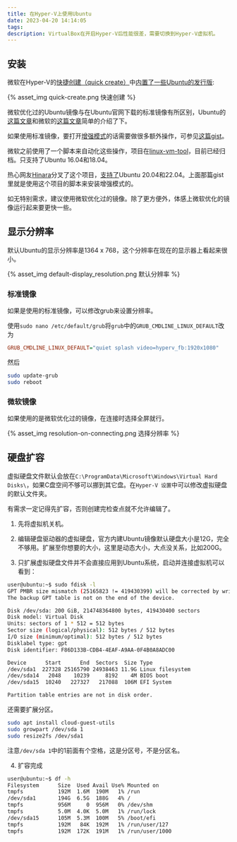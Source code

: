 ```yaml
---
title: 在Hyper-V上使用Ubuntu
date: 2023-04-20 14:14:05
tags:
description: VirtualBox在开启Hyper-V后性能很差，需要切换到Hyper-V虚拟机。
---
```


## 安装

微软在Hyper-V的[快捷创建（quick create）](https://learn.microsoft.com/en-us/virtualization/hyper-v-on-windows/quick-start/quick-create-virtual-machine)中[内置了一些Ubuntu的发行版](https://learn.microsoft.com/zh-cn/windows-server/virtualization/hyper-v/supported-ubuntu-virtual-machines-on-hyper-v):

{% asset_img quick-create.png 快速创建 %}

微软优化过的Ubuntu镜像与在Ubuntu官网下载的标准镜像有所区别，Ubuntu的[这篇文章](https://ubuntu.com/blog/optimised-ubuntu-desktop-images-available-in-microsoft-hyper-v-gallery)和微软的[这篇文章](https://blogs.windows.com/windowsdeveloper/2018/09/17/run-ubuntu-virtual-machines-made-even-easier-with-hyper-v-quick-create/)简单的介绍了下。

如果使用标准镜像，要打开[增强模式](https://learn.microsoft.com/en-us/windows-server/virtualization/hyper-v/learn-more/use-local-resources-on-hyper-v-virtual-machine-with-vmconnect)的话需要做很多额外操作，可参见[这篇gist](https://gist.github.com/milnak/54e662f88fa47a5d3a317edb712f957e)。

微软之前使用了一个脚本来自动化这些操作，项目在[linux-vm-tool](https://github.com/microsoft/linux-vm-tools)，目前已经归档。只支持了Ubuntu 16.04和18.04。

热心网友[Hinara](https://github.com/Hinara)分叉了这个项目，[支持了](https://github.com/Hinara/linux-vm-tools/tree/ubuntu20-04/ubuntu)Ubuntu 20.04和22.04。上面那篇gist里就是使用这个项目的脚本来安装增强模式的。

如无特别需求，建议使用微软优化过的镜像。除了更方便外，体感上微软优化的镜像运行起来要更快一些。

## 显示分辨率

默认Ubuntu的显示分辨率是1364 x 768，这个分辨率在现在的显示器上看起来很小。

{% asset_img default-display_resolution.png 默认分辨率 %}

### 标准镜像
如果是使用的标准镜像，可以修改grub来设置分辨率。

使用`sudo nano /etc/default/grub`将`grub`中的`GRUB_CMDLINE_LINUX_DEFAULT`改为
```ini
GRUB_CMDLINE_LINUX_DEFAULT="quiet splash video=hyperv_fb:1920x1080"
```
然后
```bash
sudo update-grub
sudo reboot
```

### 微软镜像

如果使用的是微软优化过的镜像，在连接时选择全屏就行。

{% asset_img resolution-on-connecting.png 选择分辨率 %}

## 硬盘扩容

虚拟硬盘文件默认会放在`C:\ProgramData\Microsoft\Windows\Virtual Hard Disks\`，如果C盘空间不够可以挪到其它盘。在`Hyper-V 设置`中可以修改虚拟硬盘的默认文件夹。

有需求一定记得先扩容，否则创建完检查点就不允许编辑了。

1. 先将虚拟机关机。

2. 编辑硬盘驱动器的虚拟硬盘，官方内建Ubuntu镜像默认硬盘大小是12G，完全不够用。扩展至你想要的大小，这里是动态大小，大点没关系，比如200G。

3. 只扩展虚拟硬盘文件并不会直接应用到Ubuntu系统，启动并连接虚拟机可以看到：

```bash
user@ubuntu:~$ sudo fdisk -l
GPT PMBR size mismatch (25165823 != 419430399) will be corrected by write.
The backup GPT table is not on the end of the device.

Disk /dev/sda: 200 GiB, 214748364800 bytes, 419430400 sectors
Disk model: Virtual Disk    
Units: sectors of 1 * 512 = 512 bytes
Sector size (logical/physical): 512 bytes / 512 bytes
I/O size (minimum/optimal): 512 bytes / 512 bytes
Disklabel type: gpt
Disk identifier: F86D133B-CDB4-4EAF-A9AA-0F4B0A8ADC00

Device      Start      End  Sectors  Size Type
/dev/sda1  227328 25165790 24938463 11.9G Linux filesystem
/dev/sda14   2048    10239     8192    4M BIOS boot
/dev/sda15  10240   227327   217088  106M EFI System

Partition table entries are not in disk order.
```

还需要扩展分区。

```bash
sudo apt install cloud-guest-utils
sudo growpart /dev/sda 1
sudo resize2fs /dev/sda1
```

注意`/dev/sda 1`中的1前面有个空格，这是分区号，不是分区名。

4. 扩容完成
```bash
user@ubuntu:~$ df -h
Filesystem      Size  Used Avail Use% Mounted on
tmpfs           192M  1.6M  190M   1% /run
/dev/sda1       194G  6.5G  188G   4% /
tmpfs           956M     0  956M   0% /dev/shm
tmpfs           5.0M  4.0K  5.0M   1% /run/lock
/dev/sda15      105M  5.3M  100M   5% /boot/efi
tmpfs           192M   84K  192M   1% /run/user/127
tmpfs           192M  172K  191M   1% /run/user/1000
```